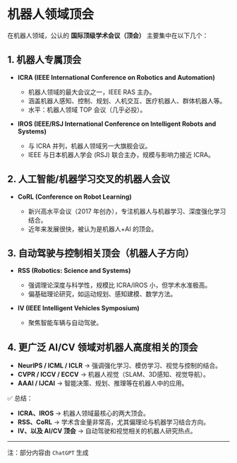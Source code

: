 # 机器人领域顶会


在机器人领域，公认的 **国际顶级学术会议（顶会）** 主要集中在以下几个：



## 1. 机器人专属顶会

* **ICRA (IEEE International Conference on Robotics and Automation)**

  * 机器人领域的最大会议之一，IEEE RAS 主办。
  * 涵盖机器人感知、控制、规划、人机交互、医疗机器人、群体机器人等。
  * 水平：机器人领域 TOP 会议（几乎必投）。

* **IROS (IEEE/RSJ International Conference on Intelligent Robots and Systems)**

  * 与 ICRA 并列，机器人领域另一大旗舰会议。
  * IEEE 与日本机器人学会 (RSJ) 联合主办，规模与影响力接近 ICRA。



## 2. 人工智能/机器学习交叉的机器人会议

* **CoRL (Conference on Robot Learning)**

  * 新兴高水平会议（2017 年创办），专注机器人与机器学习、深度强化学习结合。
  * 近年来发展很快，被认为是机器人+AI 的顶会。



## 3. 自动驾驶与控制相关顶会（机器人子方向）

* **RSS (Robotics: Science and Systems)**

  * 强调理论深度与科学性，规模比 ICRA/IROS 小，但学术水准极高。
  * 偏基础理论研究，如运动规划、感知建模、数学方法。
* **IV (IEEE Intelligent Vehicles Symposium)**

  * 聚焦智能车辆与自动驾驶。



## 4. 更广泛 AI/CV 领域对机器人高度相关的顶会

* **NeurIPS / ICML / ICLR** → 强调强化学习、模仿学习、视觉与控制的结合。
* **CVPR / ICCV / ECCV** → 机器人视觉（SLAM、3D感知、视觉导航）。
* **AAAI / IJCAI** → 智能决策、规划、推理等在机器人中的应用。



✅ 总结：

* **ICRA、IROS** → 机器人领域最核心的两大顶会。
* **RSS、CoRL** → 学术含金量非常高，尤其偏理论与机器学习结合方向。
* **IV、以及 AI/CV 顶会** → 自动驾驶和视觉相关的机器人研究热点。

---

注：部分内容由 `ChatGPT` 生成
